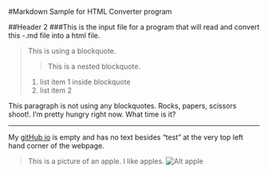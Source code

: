 #Markdown Sample for HTML Converter program

##Header 2
###This is the input file for a program that will read and convert this -.md
file into a html file.

>This is using a blockquote.
>>This is a nested blockquote.
>1. list item 1 inside blockquote
>2. list item 2

This paragraph is not using any blockquotes. Rocks, papers, 
scissors shoot!. I’m pretty hungry right now.  What time is
it?

***

My [gitHub io](tiffoppotomus.github.io) is empty and has no text besides
“test” at the very top left hand corner of the webpage.

>This is a picture of an apple.  I like apples.
![Alt apple](http://www.trans-high.com/uploads/images/201304/01/HUANIU_APPLE01.jpg)

